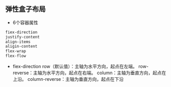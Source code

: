 ## 弹性盒子布局
- 6个容器属性
```css
fiex-direction
justify-content
align-items
aligin-content
flex-wrap
flex-flow
```
- fiex-direction
row（默认值）：主轴为水平方向，起点在左端。
row-reverse：主轴为水平方向，起点在右端。
column：主轴为垂直方向，起点在上沿。
column-reverse：主轴为垂直方向，起点在下沿